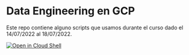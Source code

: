 # Data Engineering en GCP

Este repo contiene alguno scripts que usamos durante el curso dado el 14/07/2022 al 18/07/2022.

[![Open in Cloud Shell](https://gstatic.com/cloudssh/images/open-btn.svg)](https://shell.cloud.google.com/cloudshell/editor?cloudshell_git_repo=https://github.com/arnold-huete-clouddc/utec-data-engineering-en-gcp-g1)
